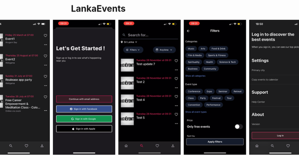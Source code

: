# LankaEvents

<div style="display: flex; justify-content: center; gap: 10px;">
  <img src="LankaEventsFront/assets/preview/preview1.PNG" alt="Alt Text" width="200">
  <img src="LankaEventsFront/assets/preview/preview2.PNG" alt="Alt Text" width="200">
  <img src="LankaEventsFront/assets/preview/preview3.PNG" alt="Alt Text" width="200">
  <img src="LankaEventsFront/assets/preview/preview4.PNG" alt="Alt Text" width="200">
  <img src="LankaEventsFront/assets/preview/preview5.PNG" alt="Alt Text" width="200">
  <img src="LankaEventsFront/assets/preview/preview6.PNG" alt="Alt Text" width="200">
  <img src="LankaEventsFront/assets/preview/preview7.PNG" alt="Alt Text" width="200">
</div>
